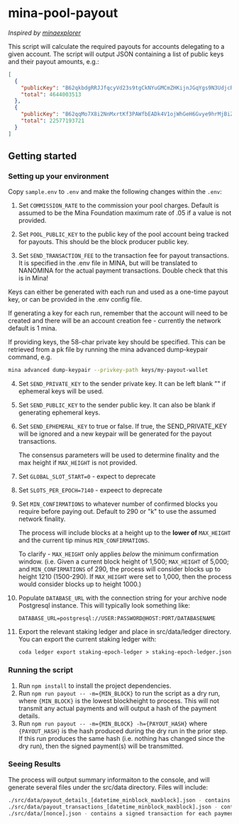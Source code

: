 # mina-pool-payout

_Inspired by [minaexplorer](https://github.com/garethtdavies/mina-payout-script)_

This script will calculate the required payouts for accounts delegating to a given account. The script will output JSON containing a list of public keys and their payout amounts, e.g.:

```json
[
  {
    "publicKey": "B62qkbdgRRJJfqcyVd23s9tgCkNYuGMCmZHKijnJGqYgs9N3UdjcRtR",
    "total": 4644003513
  },
  {
    "publicKey": "B62qqMo7X8i2NnMxrtKf3PAWfbEADk4V1ojWhGeH6Gvye9hrMjBiZjM",
    "total": 22577193721
  }
]
```

## Getting started

### Setting up your environment

Copy `sample.env` to `.env` and make the following changes within the `.env`:

1. Set `COMMISSION_RATE` to the commission your pool charges. Default is assumed to be the Mina Foundation maximum rate of .05 if a value is not provided.

2. Set `POOL_PUBLIC_KEY` to the public key of the pool account being tracked for payouts. This should be the block producer public key.

3. Set `SEND_TRANSACTION_FEE` to the transaction fee for payout transactions. It is specified in the .env file in MINA, but will be translated to NANOMINA for the actual payment transactions. Double check that this is in Mina!

Keys can either be generated with each run and used as a one-time payout key, or can be provided in the .env config file.

If generating a key for each run, remember that the account will need to be created and there will be an account creation fee - currently the network default is 1 mina.

If providing keys, the 58-char private key should be specified. This can be retrieved from a pk file by running the mina advanced dump-keypair command, e.g.

```bash
mina advanced dump-keypair --privkey-path keys/my-payout-wallet
```

4. Set `SEND_PRIVATE_KEY` to the sender private key. It can be left blank "" if ephemeral keys will be used.

5. Set `SEND_PUBLIC_KEY` to the sender public key. It can also be blank if generating ephemeral keys.

6. Set `SEND_EPHEMERAL_KEY` to true or false. If true, the SEND_PRIVATE_KEY will be ignored and a new keypair will be generated for the payout transactions.

   The consensus parameters will be used to determine finality and the max height if `MAX_HEIGHT` is not provided.

7. Set `GLOBAL_SLOT_START=0` - expect to deprecate

8. Set `SLOTS_PER_EPOCH=7140` - expeect to deprecate

9. Set `MIN_CONFIRMATIONS` to whatever number of confirmed blocks you require before paying out. Default to 290 or "k" to use the assumed network finality. 

    The process will include blocks at a height up to the **lower of** `MAX_HEIGHT` and the current tip minus `MIN_CONFIRMATIONS`. 

    To clarify - `MAX_HEIGHT` only applies _below_ the minimum confirmation window. (i.e. Given a  current block height of 1,500; `MAX_HEIGHT` of 5,000; and `MIN_CONFIRMATIONS` of 290, the process will consider blocks up to height 1210 (1500-290). If `MAX_HEIGHT` were set to 1,000, then the process would consider blocks up to height 1000.)

10. Populate `DATABASE_URL` with the connection string for your archive node Postgresql instance. This will typically look something like:

    ```
    DATABASE_URL=postgresql://USER:PASSWORD@HOST:PORT/DATABASENAME
    ```

11. Export the relevant staking ledger and place in src/data/ledger directory. You can export the current staking ledger with: 

    ```
    coda ledger export staking-epoch-ledger > staking-epoch-ledger.json
    ```

### Running the script

1. Run `npm install` to install the project dependencies.
2. Run `npm run payout -- -m={MIN_BLOCK}` to run the script as a dry run, where `{MIN_BLOCK}` is the lowest blockheight to process. This will not transmit any actual payments and will output a hash of the payment details.
3. Run `npm run payout -- -m={MIN_BLOCK} -h={PAYOUT_HASH}` where `{PAYOUT_HASH}` is the hash produced during the dry run in the prior step. If this run produces the same hash (i.e. nothing has changed since the dry run), then the signed payment(s) will be transmitted.

### Seeing Results ###

The process will output summary informaiton to the console, and will generate several files under the src/data directory. Files will include:

```bash
./src/data/payout_details_[datetime_minblock_maxblock].json - contains the detailed calculations for each delegator key at each block.
./src/data/payout_transactions_[datetime_minblock_maxblock].json - contains the list of payout transactions that should be sent.
./src/data/[nonce].json - contains a signed transaction for each payment that should be sent. These should be broadcast to the network.
```
